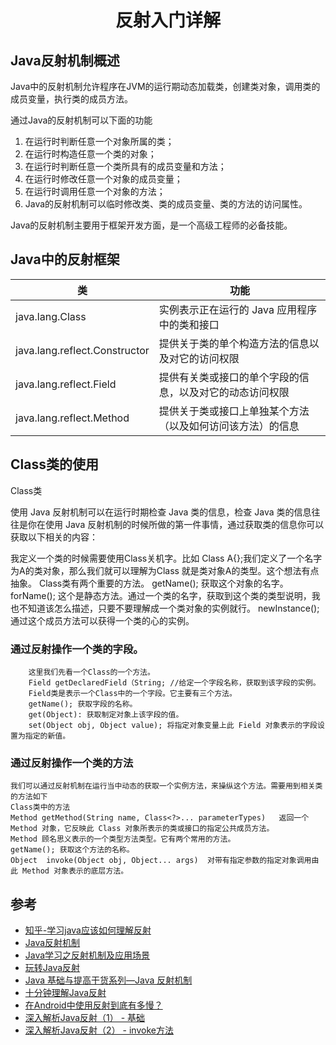 <h1 align="center" >反射入门详解 </h1>

## Java反射机制概述

Java中的反射机制允许程序在JVM的运行期动态加载类，创建类对象，调用类的成员变量，执行类的成员方法。

通过Java的反射机制可以下面的功能

1. 在运行时判断任意一个对象所属的类；
2. 在运行时构造任意一个类的对象；
3. 在运行时判断任意一个类所具有的成员变量和方法；
4. 在运行时修改任意一个对象的成员变量；
5. 在运行时调用任意一个对象的方法；
6. Java的反射机制可以临时修改类、类的成员变量、类的方法的访问属性。

Java的反射机制主要用于框架开发方面，是一个高级工程师的必备技能。

## Java中的反射框架

类 | 功能
--- | --- 
java.lang.Class | 实例表示正在运行的 Java 应用程序中的类和接口
java.lang.reflect.Constructor |  提供关于类的单个构造方法的信息以及对它的访问权限
java.lang.reflect.Field | 提供有关类或接口的单个字段的信息，以及对它的动态访问权限
java.lang.reflect.Method | 提供关于类或接口上单独某个方法（以及如何访问该方法）的信息

## Class类的使用

Class类


使用 Java 反射机制可以在运行时期检查 Java 类的信息，检查 Java 类的信息往往是你在使用 Java 反射机制的时候所做的第一件事情，通过获取类的信息你可以获取以下相关的内容：

我定义一个类的时候需要使用Class关机字。比如 Class A{};我们定义了一个名字为A的类对象，那么我们就可以理解为Class 就是类对象A的类型。这个想法有点抽象。
Class类有两个重要的方法。
getName(); 获取这个对象的名字。
forName(); 这个是静态方法。通过一个类的名字，获取到这个类的类型说明，我也不知道该怎么描述，只要不要理解成一个类对象的实例就行。
newInstance(); 通过这个成员方法可以获得一个类的心的实例。
        
 	
### 通过反射操作一个类的字段。
    		
		这里我们先看一个Class的一个方法。
		Field getDeclaredField（String; //给定一个字段名称，获取到该字段的实例。
		Field类是表示一个Class中的一个字段。它主要有三个方法。
		getName(); 获取字段的名称。
		get(Object): 获取制定对象上该字段的值。
		set(Object obj, Object value); 将指定对象变量上此 Field 对象表示的字段设置为指定的新值。
		
###  通过反射操作一个类的方法

	我们可以通过反射机制在运行当中动态的获取一个实例方法，来操纵这个方法。需要用到相关类的方法如下
	Class类中的方法
	Method getMethod(String name, Class<?>... parameterTypes)   返回一个 Method 对象，它反映此 Class 对象所表示的类或接口的指定公共成员方法。
	Method 顾名思义表示的一个类型方法类型。它有两个常用的方法。
	getName(); 获取这个方法的名称。
	Object	invoke(Object obj, Object... args)  对带有指定参数的指定对象调用由此 Method 对象表示的底层方法。

## 参考

* [知乎-学习java应该如何理解反射](https://www.zhihu.com/question/24304289)
* [Java反射机制](http://wiki.jikexueyuan.com/project/java-reflection/)
* [Java学习之反射机制及应用场景](http://www.cnblogs.com/whoislcj/p/6038511.html)
* [玩转Java反射](http://blog.csdn.net/android_ku_ku/article/details/52336734)
* [Java 基础与提高干货系列—Java 反射机制 ](http://tengj.top/2016/04/28/javareflect/)
* [十分钟理解Java反射](http://www.jianshu.com/p/2efb2d1cbbc8)
* [在Android中使用反射到底有多慢？](https://mp.weixin.qq.com/s?__biz=MzA4NTQwNDcyMA==&mid=402508341&idx=1&sn=960682c2cafea9702d55a879c6246c5b#rd)
* [深入解析Java反射（1） - 基础](http://www.sczyh30.com/posts/Java/java-reflection-1/)
* [深入解析Java反射（2） - invoke方法](http://www.sczyh30.com/posts/Java/java-reflection-2/)


